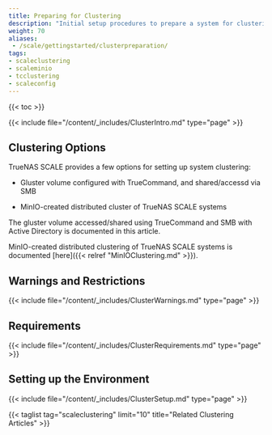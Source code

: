```yaml
---
title: Preparing for Clustering
description: "Initial setup procedures to prepare a system for clustering"
weight: 70
aliases:
 - /scale/gettingstarted/clusterpreparation/
tags:
- scaleclustering
- scaleminio
- tcclustering
- scaleconfig
---
```


{{< toc >}}

{{< include file="/content/_includes/ClusterIntro.md" type="page" >}}

## Clustering Options

TrueNAS SCALE provides a few options for setting up system clustering:

* Gluster volume configured with TrueCommand, and shared/accessd via SMB

* MinIO-created distributed cluster of TrueNAS SCALE systems

The gluster volume accessed/shared using TrueCommand and SMB with Active Directory is documented in this article.

MinIO-created distributed clustering of TrueNAS SCALE systems is documented [here]({{< relref "MinIOClustering.md" >}}).

## Warnings and Restrictions

{{< include file="/content/_includes/ClusterWarnings.md" type="page" >}}

## Requirements

{{< include file="/content/_includes/ClusterRequirements.md" type="page" >}}

## Setting up the Environment

{{< include file="/content/_includes/ClusterSetup.md" type="page" >}}


{{< taglist tag="scaleclustering" limit="10" title="Related Clustering Articles" >}}